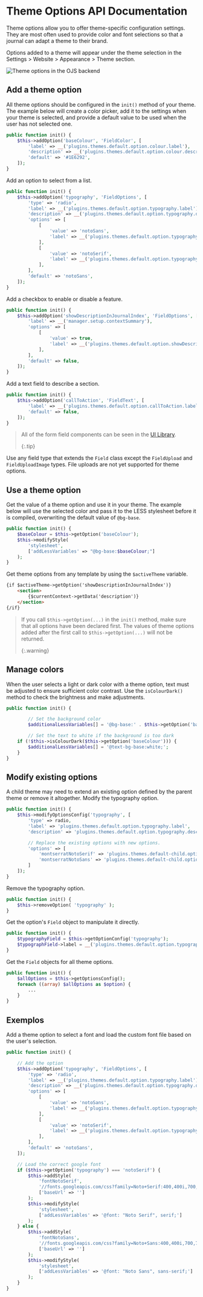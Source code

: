 # Theme Options API Documentation

Theme options allow you to offer theme-specific configuration settings. They are most often used to provide color and font selections so that a journal can adapt a theme to their brand.

Options added to a theme will appear under the theme selection in the Settings > Website > Appearance > Theme  section.

![Theme options in the OJS backend](theme-options.png)

## Add a theme option

All theme options should be configured in the `init()` method of your theme. The example below will create a color picker, add it to the settings when your theme is selected, and provide a default value to be used when the user has not selected one.

```php
public function init() {
    $this->addOption('baseColour', 'FieldColor', [
        'label' => __('plugins.themes.default.option.colour.label'),
        'description' => __('plugins.themes.default.option.colour.description'),
        'default' => '#1E6292',
    ]);
}
```

Add an option to select from a list.

```php
public function init() {
    $this->addOption('typography', 'FieldOptions', [
        'type' => 'radio',
        'label' => __('plugins.themes.default.option.typography.label'),
        'description' => __('plugins.themes.default.option.typography.description'),
        'options' => [
            [
                'value' => 'notoSans',
                'label' => __('plugins.themes.default.option.typography.notoSans'),
            ],
            [
                'value' => 'notoSerif',
                'label' => __('plugins.themes.default.option.typography.notoSerif'),
            ],
        ],
        'default' => 'notoSans',
    ]);
}
```

Add a checkbox to enable or disable a feature.

```php
public function init() {
    $this->addOption('showDescriptionInJournalIndex', 'FieldOptions', [
        'label' => __('manager.setup.contextSummary'),
        'options' => [
            [
                'value' => true,
                'label' => __('plugins.themes.default.option.showDescriptionInJournalIndex.option'),
            ],
        ],
        'default' => false,
    ]);
}
```

Add a text field to describe a section.

```php
public function init() {
    $this->addOption('callToAction', 'FieldText', [
        'label' => __('plugins.themes.default.option.callToAction.label'),
        'default' => false,
    ]);
}
```

> All of the form field components can be seen in the [UI Library](/dev/ui-library/dev). 
> 
> {:.tip}

Use any field type that extends the `Field` class except the `FieldUpload` and `FieldUploadImage` types. File uploads are not yet supported for theme options.


## Use a theme option

Get the value of a theme option and use it in your theme. The example below will use the selected color and pass it to the LESS stylesheet before it is compiled, overwriting the default value of `@bg-base`.

```php
public function init() {
    $baseColour = $this->getOption('baseColour');
    $this->modifyStyle(
        'stylesheet',
        ['addLessVariables' => "@bg-base:$baseColour;"]
    );
}
```

Get theme options from any template by using the `$activeTheme` variable.

```html
{if $activeTheme->getOption('showDescriptionInJournalIndex')}
    <section>
        {$currentContext->getData('description')}
    </section>
{/if}
```

> If you call `$this->getOption(...)` in the `init()` method, make sure that all options have been declared first. The values of theme options added after the first call to `$this->getOption(...)` will not be returned. 
> 
> {:.warning}

## Manage colors

When the user selects a light or dark color with a theme option, text must be adjusted to ensure sufficient color contrast. Use the `isColourDark()` method to check the brightness and make adjustments.

```php
public function init() {

        // Set the background color
        $additionalLessVariables[] = '@bg-base:' . $this->getOption('baseColour') . ';';

        // Set the text to white if the background is too dark
    if (!$this->isColourDark($this->getOption('baseColour'))) {
        $additionalLessVariables[] = '@text-bg-base:white;';
    }
}
```

## Modify existing options

A child theme may need to extend an existing option defined by the parent theme or remove it altogether. Modify the typography option.

```php
public function init() {
    $this->modifyOptionsConfig('typography', [
        'type' => radio,
        'label' => 'plugins.themes.default.option.typography.label',
        'description' => 'plugins.themes.default.option.typography.description',

        // Replace the existing options with new options.
        'options' => [
            'montserratNotoSerif' => 'plugins.themes.default-child.option.typography.montserratNotoSerif',
            'montserratNotoSans' => 'plugins.themes.default-child.option.typography.montserratNotoSans',
        ]
    ]);
}
```

Remove the typography option.

```php
public function init() {
    $this->removeOption( 'typography' );
}
```

Get the option's `Field` object to manipulate it directly.

```php
public function init() {
    $typographyField = $this->getOptionConfig('typography');
    $typographField->label = __('plugins.themes.default.option.typography.label');
}
```

Get the `Field` objects for all theme options.

```php
public function init() {
    $allOptions = $this->getOptionsConfig();
    foreach ((array) $allOptions as $option) {
        ...
    }
}
```

## Exemplos

Add a theme option to select a font and load the custom font file based on the user's selection.

```php
public function init() {

    // Add the option
    $this->addOption('typography', 'FieldOptions', [
        'type' => 'radio',
        'label' => __('plugins.themes.default.option.typography.label'),
        'description' => __('plugins.themes.default.option.typography.description'),
        'options' => [
            [
                'value' => 'notoSans',
                'label' => __('plugins.themes.default.option.typography.notoSans'),
            ],
            [
                'value' => 'notoSerif',
                'label' => __('plugins.themes.default.option.typography.notoSerif'),
            ],
        ],
        'default' => 'notoSans',
    ]);

    // Load the correct google font
    if ($this->getOption('typography') === 'notoSerif') {
        $this->addStyle(
            'fontNotoSerif',
            '//fonts.googleapis.com/css?family=Noto+Serif:400,400i,700,700i',
            ['baseUrl' => '']
        );
        $this->modifyStyle(
            'stylesheet',
            ['addLessVariables' => '@font: "Noto Serif", serif;']
        );
    } else {
        $this->addStyle(
            'fontNotoSans',
            '//fonts.googleapis.com/css?family=Noto+Sans:400,400i,700,700i',
            ['baseUrl' => '']
        );
        $this->modifyStyle(
            'stylesheet',
            ['addLessVariables' => '@font: "Noto Sans", sans-serif;']
        );
    }
}
```

